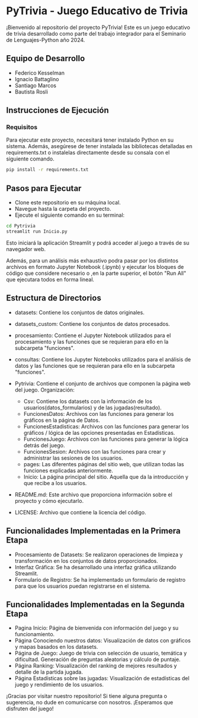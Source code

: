 # PyTrivia - Juego Educativo de Trivia

¡Bienvenido al repositorio del proyecto PyTrivia! Este es un juego educativo de trivia desarrollado como parte del trabajo integrador para el Seminario de Lenguajes-Python año 2024.

## Equipo de Desarrollo
- Federico Kesselman
- Ignacio Battaglino
- Santiago Marcos
- Bautista Rosli
## Instrucciones de Ejecución

### Requisitos
Para ejecutar este proyecto, necesitará tener instalado Python en su sistema. Además, asegúrese de tener instalada las bibliotecas detalladas en requirements.txt o instalelas directamente desde su consala con el siguiente comando.

```bash
pip install -r requirements.txt
```
## Pasos para Ejecutar
- Clone este repositorio en su máquina local.
- Navegue hasta la carpeta del proyecto.
- Ejecute el siguiente comando en su terminal:

```bash
cd Pytrivia
streamlit run Inicio.py
```

Esto iniciará la aplicación Streamlit y podrá acceder al juego a través de su navegador web.

Además, para un análisis más exhaustivo podra pasar por los distintos archivos en formato Jupyter Notebook (.ipynb) y ejecutar los bloques de código que considere necesario o ,en la parte superior, el botón "Run All" que ejecutara todos en forma lineal.  

## Estructura de Directorios
- datasets: Contiene los conjuntos de datos originales.
- datasets_custom: Contiene los conjuntos de datos procesados.
- procesamiento: Contiene el Jupyter Notebook utilizados para el procesamiento y las funciones que se requieran para ello en la subcarpeta "funciones".
- consultas: Contiene los Jupyter Notebooks utilizados para el análisis de datos y las funciones que se requieran para ello en la subcarpeta "funciones".

- Pytrivia: Contiene el conjunto de archivos que componen la página web del juego. Organización:
    - Csv: Contiene los datasets con la información de los usuarios(datos_formularios) y de las jugadas(resultado).
    - FuncionesDatos: Archivos con las funciones para generar los gráficos en la página de Datos.
    - FuncionesEstadisticas: Archivos con las funciones para generar los gráficos / lógica de las opciones presentadas en Estadísticas.
    - FuncionesJuego: Archivos con las funciones para generar la lógica detrás del juego.
    - FuncionesSesion: Archivos con las funciones para crear y administrar las sesiones de los usuarios.
    - pages: Las diferentes páginas del sitio web, que utilizan todas las funciones explicadas anteriormente.
    - Inicio: La página principal del sitio. Aquella que da la introducción y que recibe a los usuarios.

- README.md: Este archivo que proporciona información sobre el proyecto y cómo ejecutarlo.
- LICENSE: Archivo que contiene la licencia del código.

## Funcionalidades Implementadas en la Primera Etapa
- Procesamiento de Datasets: Se realizaron operaciones de limpieza y transformación en los conjuntos de datos proporcionados.
- Interfaz Gráfica: Se ha desarrollado una interfaz gráfica utilizando Streamlit.
- Formulario de Registro: Se ha implementado un formulario de registro para que los usuarios puedan registrarse en el sistema.

## Funcionalidades Implementadas en la Segunda Etapa
- Pagina Inicio: Página de bienvenida con información del juego y su funcionamiento.
- Página Conociendo nuestros datos: Visualización de datos con gráficos y mapas basados en los datasets.
- Página de Juego: Juego de trivia con selección de usuario, temática y dificultad. Generación de preguntas aleatorias y cálculo de puntaje.
- Página Ranking: Visualización del ranking de mejores resultados y detalle de la partida jugada.
- Página Estadísticas sobre las jugadas: Visualización de estadísticas del juego y rendimiento de los usuarios.

¡Gracias por visitar nuestro repositorio! Si tiene alguna pregunta o sugerencia, no dude en comunicarse con nosotros. ¡Esperamos que disfruten del juego!